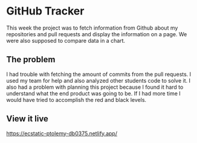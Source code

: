 # GitHub Tracker

This week the project was to fetch information from Github about my repositories and pull requests and display the information on a page. We were also supposed to compare data in a chart.

## The problem

I had trouble with fetching the amount of commits from the pull requests. I used my team for help and also analyzed other students code to solve it. I also had a problem with planning this project because I found it hard to understand what the end product was going to be. If I had more time I would have tried to accomplish the red and black levels.

## View it live

https://ecstatic-ptolemy-db0375.netlify.app/
